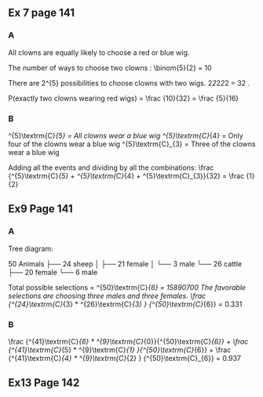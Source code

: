 ## Ex 7 page 141
### A
All clowns are equally likely to choose a red or blue wig.

The number of ways to choose two clowns : \binom{5}{2} = 10

There are 2^{5} possibilities to choose  clowns with two wigs. 2*2*2*2*2 = 32 .

P(exactly two clowns wearing red wigs) = \frac {10}{32} = \frac {5}{16}

### B
^{5}\textrm{C}_{5} = All clowns wear a blue wig
^{5}\textrm{C}_{4} = Only four of the clowns wear a blue wig
^{5}\textrm{C}_{3} = Three of the clowns wear a blue wig

Adding all the events and dividing by all the combinations:
\frac {^{5}\textrm{C}_{5} + ^{5}\textrm{C}_{4} + ^{5}\textrm{C}_{3}}{32} = \frac {1}{2}


## Ex9 Page 141
### A 
Tree diagram:

50 Animals
├── 24 sheep
│   ├── 21 female
│   └── 3 male
└── 26 cattle
    ├── 20 female
    └── 6 male

Total possible selections = ^{50}\textrm{C}_{6} = 15890700
The favorable selections are choosing three males and three females.
\frac {^{24}\textrm{C}_{3} * ^{26}\textrm{C}_{3} } {^{50}\textrm{C}_{6}} = 0.331

### B
\frac {^{41}\textrm{C}_{6} * ^{9}\textrm{C}_{0}}{^{50}\textrm{C}_{6}} + \frac {^{41}\textrm{C}_{5} * ^{9}\textrm{C}_{1} }{^{50}\textrm{C}_{6}} + \frac {^{41}\textrm{C}_{4} * ^{9}\textrm{C}_{2} } {^{50}\textrm{C}_{6}} = 0.937

## Ex13 Page 142

